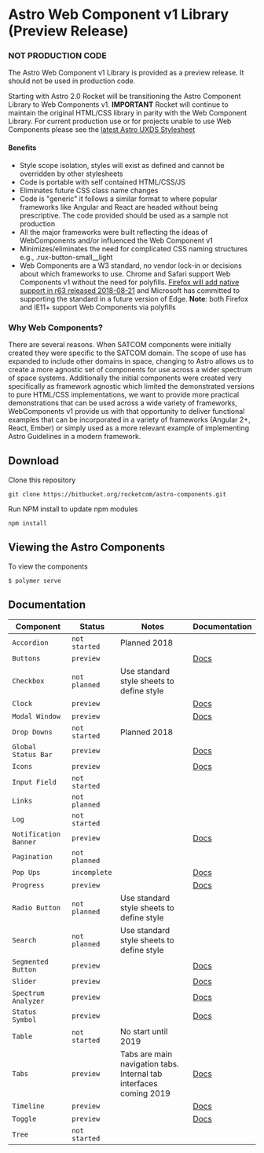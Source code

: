 # Astro Web Component v1 Library (Preview Release)

### NOT PRODUCTION CODE
The Astro Web Component v1 Library is provided as a preview release. It should not be used in production code.

Starting with Astro 2.0 Rocket will be transitioning the Astro Component Library to Web Components v1. __IMPORTANT__ Rocket will continue to maintain the original HTML/CSS library in parity with the Web Component Library. For current production use or for projects unable to use Web Components please see the [latest Astro UXDS Stylesheet](https://bitbucket.org/rocketcom/astro-styles)

#### Benefits

- Style scope isolation, styles will exist as defined and cannot be overridden by other stylesheets
- Code is portable with self contained HTML/CSS/JS
- Eliminates future CSS class name changes
- Code is "generic" it follows a similar format to where popular frameworks like Angular and React are headed without being prescriptive. The code provided should be used as a sample not production
- All the major frameworks were built reflecting the ideas of WebComponents and/or influenced the Web Component v1 
- Minimizes/eliminates the need for complicated CSS naming structures e.g., .rux-button-small__light
- Web Components are a W3 standard, no vendor lock-in or decisions about which frameworks to use. Chrome and Safari support Web Components v1 without the need for polyfills. [Firefox will add native support in r63 released 2018-08-21](https://wiki.mozilla.org/Release_Management/Calendar) and Microsoft has committed to supporting the standard in a future version of Edge. __Note__: both Firefox and IE11+ support Web Components via polyfills

### Why Web Components?
There are several reasons. When SATCOM components were initially created they were specific to the SATCOM domain. The scope of use has expanded to include other domains in space, changing to Astro allows us to create a more agnostic set of components for use across a wider spectrum of space systems.  Additionally the initial components were created very specifically as framework agnostic which limited the demonstrated versions to pure HTML/CSS implementations, we want to provide more practical demonstrations that can be used across a wide variety of frameworks, WebComponents v1 provide us with that opportunity to deliver functional examples that can be incorporated in a variety of frameworks (Angular 2+, React, Ember) or simply used as a more relevant example of implementing Astro Guidelines in a modern framework.

## Download

Clone this repository
```
git clone https://bitbucket.org/rocketcom/astro-components.git
```

Run NPM install to update npm modules
```
npm install
```

## Viewing the Astro Components
To view the components
```
$ polymer serve
```

## Documentation
| Component | Status  | Notes | Documentation |
| --------- | ------- | ----- | ------------- |
| `Accordion` | `not started` | Planned 2018 |           |
| `Buttons` | `preview` |  | [Docs](https://bitbucket.org/rocketcom/astro-components/src/master/src/astro-components/rux-button/) |
| `Checkbox` | `not planned` | Use standard style sheets to define style |           |
| `Clock` | `preview` |  | [Docs](https://bitbucket.org/rocketcom/astro-components/src/master/src/astro-components/rux-clock/) |
| `Modal Window` | `preview` |  | [Docs](https://bitbucket.org/rocketcom/astro-components/src/master/src/astro-components/rux-modal/) |
| `Drop Downs` | `not started` | Planned 2018 |           |
| `Global Status Bar` | `preview` |  | [Docs](https://bitbucket.org/rocketcom/astro-components/src/master/src/astro-components/rux-global-status-bar/) |
| `Icons` | `preview` |  | [Docs](https://bitbucket.org/rocketcom/astro-components/src/master/src/astro-components/rux-icon/) |
| `Input Field` | `not started` |  |  |
| `Links` | `not planned` |  |  |
| `Log` | `not started` |  |  |
| `Notification Banner` | `preview` |  | [Docs](https://bitbucket.org/rocketcom/astro-components/src/master/src/astro-components/rux-icon/) |
| `Pagination` | `not planned` |  |  |
| `Pop Ups` | `incomplete` | | [Docs](https://bitbucket.org/rocketcom/astro-components/src/master/src/astro-components/rux-pop-up-menu/) |
| `Progress` | `preview` | | [Docs](https://bitbucket.org/rocketcom/astro-components/src/master/src/astro-components/rux-progress/) |
| `Radio Button` | `not planned` | Use standard style sheets to define style | |
| `Search` | `not planned` | Use standard style sheets to define style | |
| `Segmented Button` | `preview` |  | [Docs](https://bitbucket.org/rocketcom/astro-components/src/master/src/astro-components/rux-segmented-button/) |
| `Slider` | `preview` |  | [Docs](https://bitbucket.org/rocketcom/astro-components/src/master/src/astro-components/rux-slider/) |
| `Spectrum Analyzer` | `preview` |  | [Docs](https://bitbucket.org/rocketcom/astro-components/src/master/src/astro-components/rux-spectrum-analyzer/) |
| `Status Symbol` | `preview` |  | [Docs](https://bitbucket.org/rocketcom/astro-components/src/master/src/astro-components/rux-status/) |
| `Table` | `not started` | No start until 2019 |  |
| `Tabs` | `preview` | Tabs are main navigation tabs. Internal tab interfaces coming 2019 | [Docs](https://bitbucket.org/rocketcom/astro-components/src/master/src/astro-components/rux-tabs/) |
| `Timeline` | `preview` | | [Docs](https://bitbucket.org/rocketcom/astro-components/src/master/src/astro-components/rux-timeline/) |
| `Toggle` | `preview` | | [Docs](https://bitbucket.org/rocketcom/astro-components/src/master/src/astro-components/rux-toggle/) |
| `Tree` | `not started` |  |  |

